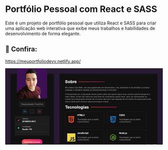 # Portfólio Pessoal com React e SASS

Este é um projeto de portfólio pessoal que utiliza React e SASS para criar uma aplicação web interativa que exibe meus trabalhos e habilidades de desenvolvimento de forma elegante.


## 👥 Confira:

https://meuportfoliodevv.netlify.app/

<img src="./src/img/resultado.png">



